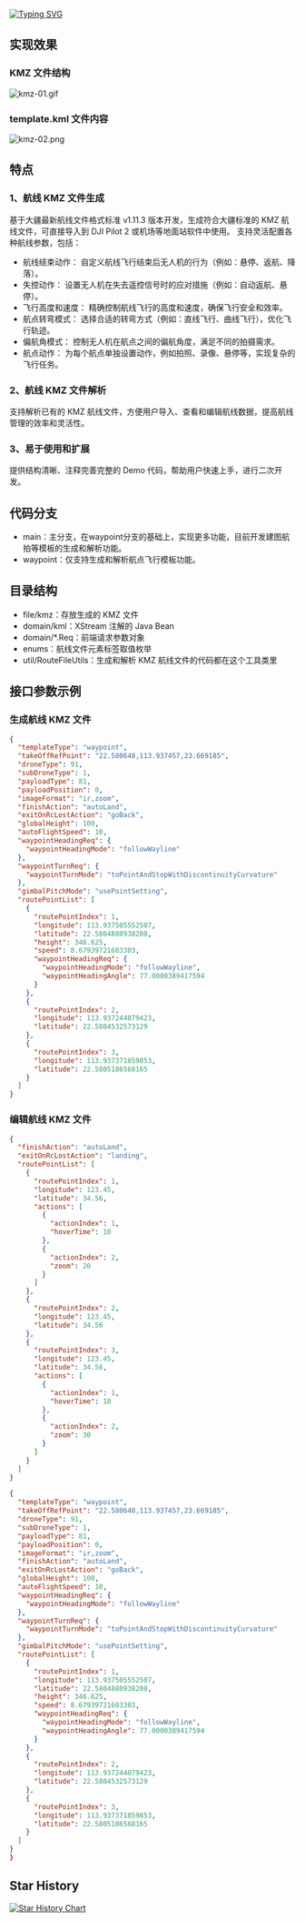 [![Typing SVG](https://readme-typing-svg.demolab.com?font=Fira+Code&weight=600&pause=1000&color=F70E34&width=435&lines=%E5%A6%82%E6%9E%9C%E8%AF%A5%E9%A1%B9%E7%9B%AE%E5%AF%B9%E4%BD%A0%E6%9C%89%E5%B8%AE%E5%8A%A9%E7%9A%84%E8%AF%9D%EF%BC%8C%E6%AC%A2%E8%BF%8E%E7%82%B9%E4%B8%AA+star+%EF%BC%81)](https://git.io/typing-svg)

## 实现效果
### KMZ 文件结构
![kmz-01.gif](https://s2.loli.net/2024/11/19/kznUqoeSa7CbBAX.gif)

### template.kml 文件内容
![kmz-02.png](https://s2.loli.net/2024/11/19/tDBySCuWoM3mUpf.png)

## 特点
### 1、航线 KMZ 文件生成
基于大疆最新航线文件格式标准 v1.11.3 版本开发，生成符合大疆标准的 KMZ 航线文件，可直接导入到 DJI Pilot 2 或机场等地面站软件中使用。
支持灵活配置各种航线参数，包括：
* 航线结束动作： 自定义航线飞行结束后无人机的行为（例如：悬停、返航、降落）。
* 失控动作： 设置无人机在失去遥控信号时的应对措施（例如：自动返航、悬停）。
* 飞行高度和速度： 精确控制航线飞行的高度和速度，确保飞行安全和效率。
* 航点转弯模式： 选择合适的转弯方式（例如：直线飞行、曲线飞行），优化飞行轨迹。
* 偏航角模式： 控制无人机在航点之间的偏航角度，满足不同的拍摄需求。
* 航点动作： 为每个航点单独设置动作，例如拍照、录像、悬停等，实现复杂的飞行任务。
 
### 2、航线 KMZ 文件解析
支持解析已有的 KMZ 航线文件，方便用户导入、查看和编辑航线数据，提高航线管理的效率和灵活性。
### 3、易于使用和扩展
提供结构清晰、注释完善完整的 Demo 代码，帮助用户快速上手，进行二次开发。

## 代码分支
* main：主分支，在waypoint分支的基础上，实现更多功能，目前开发建图航拍等模板的生成和解析功能。
* waypoint：仅支持生成和解析航点飞行模板功能。

## 目录结构
* file/kmz：存放生成的 KMZ 文件
* domain/kml：XStream 注解的 Java Bean
* domain/*.Req：前端请求参数对象
* enums：航线文件元素标签取值枚举
* util/RouteFileUtils：生成和解析 KMZ 航线文件的代码都在这个工具类里



## 接口参数示例
### 生成航线 KMZ 文件
```json
{
  "templateType": "waypoint",
  "takeOffRefPoint": "22.580648,113.937457,23.669185",
  "droneType": 91,
  "subDroneType": 1,
  "payloadType": 81,
  "payloadPosition": 0,
  "imageFormat": "ir,zoom",
  "finishAction": "autoLand",
  "exitOnRcLostAction": "goBack",
  "globalHeight": 100,
  "autoFlightSpeed": 10,
  "waypointHeadingReq": {
    "waypointHeadingMode": "followWayline"
  },
  "waypointTurnReq": {
    "waypointTurnMode": "toPointAndStopWithDiscontinuityCurvature"
  },
  "gimbalPitchMode": "usePointSetting",
  "routePointList": [
    {
      "routePointIndex": 1,
      "longitude": 113.937505552507,
      "latitude": 22.5804880938208,
      "height": 346.625,
      "speed": 8.67939721603303,
      "waypointHeadingReq": {
        "waypointHeadingMode": "followWayline",
        "waypointHeadingAngle": 77.0000389417594
      }
    },
    {
      "routePointIndex": 2,
      "longitude": 113.937244079423,
      "latitude": 22.5804532573129
    },
    {
      "routePointIndex": 3,
      "longitude": 113.937371859853,
      "latitude": 22.5805186568165
    }
  ]
}


```
### 编辑航线 KMZ 文件
```json
{
  "finishAction": "autoLand",
  "exitOnRcLostAction": "landing",
  "routePointList": [
    {
      "routePointIndex": 1,
      "longitude": 123.45,
      "latitude": 34.56,
      "actions": [
        {
          "actionIndex": 1,
          "hoverTime": 10
        },
        {
          "actionIndex": 2,
          "zoom": 20
        }
      ]
    },
    {
      "routePointIndex": 2,
      "longitude": 123.45,
      "latitude": 34.56
    },
    {
      "routePointIndex": 3,
      "longitude": 123.45,
      "latitude": 34.56,
      "actions": [
        {
          "actionIndex": 1,
          "hoverTime": 10
        },
        {
          "actionIndex": 2,
          "zoom": 30
        }
      ]
    }
  ]
}
```
```json
{
  "templateType": "waypoint",
  "takeOffRefPoint": "22.580648,113.937457,23.669185",
  "droneType": 91,
  "subDroneType": 1,
  "payloadType": 81,
  "payloadPosition": 0,
  "imageFormat": "ir,zoom",
  "finishAction": "autoLand",
  "exitOnRcLostAction": "goBack",
  "globalHeight": 100,
  "autoFlightSpeed": 10,
  "waypointHeadingReq": {
    "waypointHeadingMode": "followWayline"
  },
  "waypointTurnReq": {
    "waypointTurnMode": "toPointAndStopWithDiscontinuityCurvature"
  },
  "gimbalPitchMode": "usePointSetting",
  "routePointList": [
    {
      "routePointIndex": 1,
      "longitude": 113.937505552507,
      "latitude": 22.5804880938208,
      "height": 346.625,
      "speed": 8.67939721603303,
      "waypointHeadingReq": {
        "waypointHeadingMode": "followWayline",
        "waypointHeadingAngle": 77.0000389417594
      }
    },
    {
      "routePointIndex": 2,
      "longitude": 113.937244079423,
      "latitude": 22.5804532573129
    },
    {
      "routePointIndex": 3,
      "longitude": 113.937371859853,
      "latitude": 22.5805186568165
    }
  ]
}
}

```

## Star History

[![Star History Chart](https://api.star-history.com/svg?repos=SongJian-99/dj-uav&type=Date)](https://star-history.com/#SongJian-99/dj-uav&Date)
